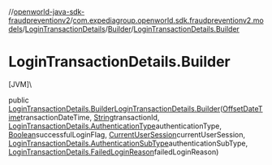 //[openworld-java-sdk-fraudpreventionv2](../../../../index.md)/[com.expediagroup.openworld.sdk.fraudpreventionv2.models](../../index.md)/[LoginTransactionDetails](../index.md)/[Builder](index.md)/[LoginTransactionDetails.Builder](-login-transaction-details.-builder.md)

# LoginTransactionDetails.Builder

[JVM]\

public [LoginTransactionDetails.Builder](index.md)[LoginTransactionDetails.Builder](-login-transaction-details.-builder.md)([OffsetDateTime](https://docs.oracle.com/javase/8/docs/api/java/time/OffsetDateTime.html)transactionDateTime, [String](https://docs.oracle.com/javase/8/docs/api/java/lang/String.html)transactionId, [LoginTransactionDetails.AuthenticationType](../-authentication-type/index.md)authenticationType, [Boolean](https://docs.oracle.com/javase/8/docs/api/java/lang/Boolean.html)successfulLoginFlag, [CurrentUserSession](../../-current-user-session/index.md)currentUserSession, [LoginTransactionDetails.AuthenticationSubType](../-authentication-sub-type/index.md)authenticationSubType, [LoginTransactionDetails.FailedLoginReason](../-failed-login-reason/index.md)failedLoginReason)
